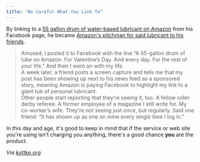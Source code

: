 ```yaml
---
title: "Be Careful What You Link To"
---
```

<p>By linking to a <a href="https://www.amazon.com/gp/product/B005MR3IVO">55 gallon drum of water-based lubricant on Amazon</a> from his Facebook page, he became <a href="https://nbergus.com/2012/02/how-i-became-amazons-pitchman-for-a-55-gallon-drum-of-personal-lubricant-on-facebook/">Amazon's pitchman for said lubricant to his friends</a>.</p>
<blockquote><p>
  Amused, I posted it to Facebook with the line “A 55-gallon drum of lube on Amazon. For Valentine’s Day. And every day. For the rest of your life.” And then I went on with my life.<br />
  A week later, a friend posts a screen capture and tells me that my post has been showing up next to his news feed as a sponsored story, meaning Amazon is paying Facebook to highlight my link to a giant tub of personal lubricant.<br />
  Other people start reporting that they’re seeing it, too. A fellow roller derby referee. A former employee of a magazine I still write for. My co-worker’s wife. They’re not seeing just once, but regularly. Said one friend: “It has shown up as one on mine every single time I log in.”
</p></blockquote>
<p>In this day and age, it's good to keep in mind that if the service or web site you're using isn't charging you anything, there's a good chance <strong>you</strong> are the product.</p>
<p><em>Via <a href="https://kottke.org/12/02/the-reluctant-sex-lube-salesman">kottke.org</a></em></p>
